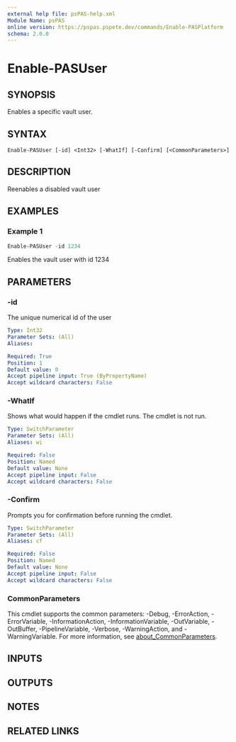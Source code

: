 ```yaml
---
external help file: psPAS-help.xml
Module Name: psPAS
online version: https://pspas.pspete.dev/commands/Enable-PASPlatform
schema: 2.0.0
---
```


# Enable-PASUser

## SYNOPSIS

Enables a specific vault user.

## SYNTAX

```
Enable-PASUser [-id] <Int32> [-WhatIf] [-Confirm] [<CommonParameters>]
```

## DESCRIPTION
Reenables a disabled vault user

## EXAMPLES

### Example 1
```powershell
Enable-PASUser -id 1234
```

Enables the vault user with id 1234

## PARAMETERS

### -id
The unique numerical id of the user

```yaml
Type: Int32
Parameter Sets: (All)
Aliases:

Required: True
Position: 1
Default value: 0
Accept pipeline input: True (ByPropertyName)
Accept wildcard characters: False
```

### -WhatIf
Shows what would happen if the cmdlet runs.
The cmdlet is not run.

```yaml
Type: SwitchParameter
Parameter Sets: (All)
Aliases: wi

Required: False
Position: Named
Default value: None
Accept pipeline input: False
Accept wildcard characters: False
```

### -Confirm
Prompts you for confirmation before running the cmdlet.

```yaml
Type: SwitchParameter
Parameter Sets: (All)
Aliases: cf

Required: False
Position: Named
Default value: None
Accept pipeline input: False
Accept wildcard characters: False
```

### CommonParameters
This cmdlet supports the common parameters: -Debug, -ErrorAction, -ErrorVariable, -InformationAction, -InformationVariable, -OutVariable, -OutBuffer, -PipelineVariable, -Verbose, -WarningAction, and -WarningVariable. For more information, see [about_CommonParameters](http://go.microsoft.com/fwlink/?LinkID=113216).

## INPUTS

## OUTPUTS

## NOTES

## RELATED LINKS
